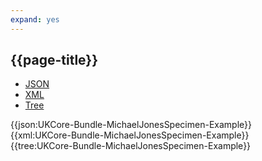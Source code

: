 ```yaml
---
expand: yes
---
```


## {{page-title}}

<div class="nhsd-!t-margin-bottom-6">
  <ul class="nav nav-tabs" role="tablist">
        <li role="presentation" class="active">
            <a href="#JSON-B-MJS-E" role="tab" data-toggle="tab">JSON</a>
        </li>
         <li role="presentation">
            <a href="#XML-B-MJS-E" role="tab" data-toggle="tab">XML</a>
        </li>
        <li role="presentation">
            <a href="#Tree-B-MJS-E" role="tab" data-toggle="tab">Tree</a>
        </li>
  </ul>
    
  <div class="tab-content snippet">
    <div id="JSON-B-MJS-E" role="tabpanel" class="tab-pane active">
{{json:UKCore-Bundle-MichaelJonesSpecimen-Example}}
    </div>
    <div id="XML-B-MJS-E" role="tabpanel" class="tab-pane">
{{xml:UKCore-Bundle-MichaelJonesSpecimen-Example}}
    </div>
    <div id="Tree-B-MJS-E" role="tabpanel" class="tab-pane">
{{tree:UKCore-Bundle-MichaelJonesSpecimen-Example}}
    </div>
  </div>
</div>